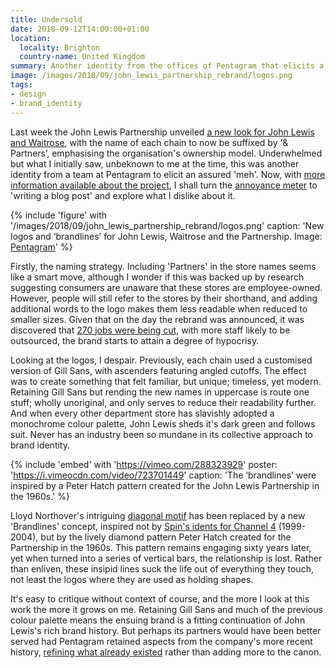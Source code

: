 ```yaml
---
title: Undersold
date: 2018-09-12T14:00:00+01:00
location:
  locality: Brighton
  country-name: United Kingdom
summary: Another identity from the offices of Pentagram that elicits a feeling somewhere between despair and indifference.
image: /images/2018/09/john_lewis_partnership_rebrand/logos.png
tags:
- design
- brand_identity
---
```

Last week the John Lewis Partnership unveiled [a new look for John Lewis and Waitrose][1], with the name of each chain to now be suffixed by '& Partners’, emphasising the organisation's ownership model. Underwhelmed but what I initially saw, unbeknown to me at the time, this was another identity from a team at Pentagram to elicit an assured 'meh'. Now, with [more information available about the project][2], I shall turn the [annoyance meter][3] to 'writing a blog post' and explore what I dislike about it.

{% include 'figure' with '/images/2018/09/john_lewis_partnership_rebrand/logos.png'
  caption: 'New logos and ‘brandlines’ for John Lewis, Waitrose and the Partnership. Image: [Pentagram](https://www.pentagram.com/work/the-john-lewis-partnership/story)'
%}

Firstly, the naming strategy. Including 'Partners' in the store names seems like a smart move, although I wonder if this was backed up by research suggesting consumers are unaware that these stores are employee-owned. However, people will still refer to the stores by their shorthand, and adding additional words to the logo makes them less readable when reduced to smaller sizes. Given that on the day the rebrand was announced, it was discovered that [270 jobs were being cut][4], with more staff likely to be outsourced, the brand starts to attain a degree of hypocrisy.

Looking at the logos, I despair. Previously, each chain used a customised version of Gill Sans, with ascenders featuring angled cutoffs. The effect was to create something that felt familiar, but unique; timeless, yet modern. Retaining Gill Sans but rending the new names in uppercase is route one stuff; wholly unoriginal, and only serves to reduce their readability further. And when every other department store has slavishly adopted a monochrome colour palette, John Lewis sheds it's dark green and follows suit. Never has an industry been so mundane in its collective approach to brand identity.

{% include 'embed' with 'https://vimeo.com/288323929'
  poster: 'https://i.vimeocdn.com/video/723701449'
  caption: 'The ‘brandlines’ were inspired by a Peter Hatch pattern created for the John Lewis Partnership in the 1960s.'
%}

Lloyd Northover's intriguing [diagonal motif][5] has been replaced by a new 'Brandlines' concept, inspired not by [Spin's idents for Channel 4][6] (1999-2004), but by the lively diamond pattern Peter Hatch created for the Partnership in the 1960s. This pattern remains engaging sixty years later, yet when turned into a series of vertical bars, the relationship is lost. Rather than enliven, these insipid lines suck the life out of everything they touch, not least the logos where they are used as holding shapes.

It's easy to critique without context of course, and the more I look at this work the more it grows on me. Retaining Gill Sans and much of the previous colour palette means the ensuing brand is a fitting continuation of John Lewis's rich brand history. But perhaps its partners would have been better served had Pentagram retained aspects from the company's more recent history, [refining what already existed][7] rather than adding more to the canon.

[1]: https://www.pentagram.com/work/the-john-lewis-partnership/story
[2]: https://www.itsnicethat.com/features/pentagram-harry-pearce-the-john-lewis-partnership-redesign-graphic-design-050918
[3]: https://haiprl.andyhiggs.uk
[4]: https://www.theguardian.com/business/2018/sep/04/john-lewis-joins-department-store-rout-with-250-job-cuts
[5]: http://www.johnlloyd.uk.com/lloyd-northover/identity/2/1/
[6]: http://identcentral.co.uk/idents/channel-4/channel-4/channel-4-1999-2004/channel-4-idents-1999/
[7]: /2018/07/brands_renewed
